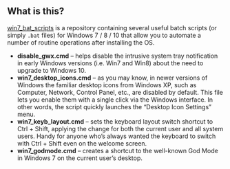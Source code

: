 ## What is this? ##

[win7_bat_scripts](https://github.com/DeckerSU/win7_bat_scripts) is a repository containing several useful batch scripts (or simply `.bat` files) for Windows 7 / 8 / 10 that allow you to automate a number of routine operations after installing the OS.

- **disable_gwx.cmd** – helps disable the intrusive system tray notification in early Windows versions (i.e. Win7 and Win8) about the need to upgrade to Windows 10.
- **win7_desktop_icons.cmd** – as you may know, in newer versions of Windows the familiar desktop icons from Windows XP, such as Computer, Network, Control Panel, etc., are disabled by default. This file lets you enable them with a single click via the Windows interface. In other words, the script quickly launches the “Desktop Icon Settings” menu.
- **win7_keyb_layout.cmd** – sets the keyboard layout switch shortcut to Ctrl + Shift, applying the change for both the current user and all system users. Handy for anyone who’s always wanted the keyboard to switch with Ctrl + Shift even on the welcome screen.
- **win7_godmode.cmd** – creates a shortcut to the well-known God Mode in Windows 7 on the current user’s desktop.
